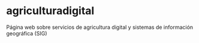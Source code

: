 # agriculturadigital
Página web sobre servicios de agricultura digital y sistemas de información geográfica (SIG)
